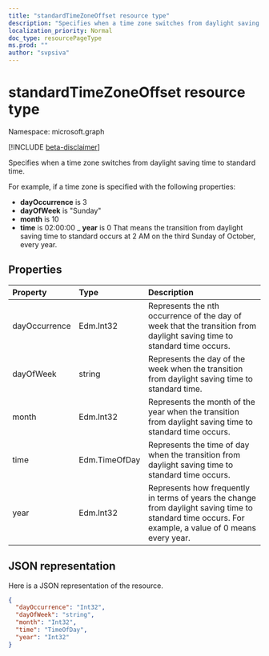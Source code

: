 ```yaml
---
title: "standardTimeZoneOffset resource type"
description: "Specifies when a time zone switches from daylight saving time to standard time."
localization_priority: Normal
doc_type: resourcePageType
ms.prod: ""
author: "svpsiva"
---
```


# standardTimeZoneOffset resource type

Namespace: microsoft.graph

[!INCLUDE [beta-disclaimer](../../includes/beta-disclaimer.md)]

Specifies when a time zone switches from daylight saving time to standard time.

For example, if a time zone is specified with the following properties:

- **dayOccurrence** is 3
- **dayOfWeek** is "Sunday"
- **month** is 10
- **time** is 02:00:00
_ **year** is 0
That means the transition from daylight saving time to standard occurs at 2 AM on the third Sunday of October, every year.

## Properties
| Property	   | Type	|Description|
|:---------------|:--------|:----------|
| dayOccurrence | Edm.Int32 | Represents the nth occurrence of the day of week that the transition from daylight saving time to standard time occurs. |
| dayOfWeek | string | Represents the day of the week when the transition from daylight saving time to standard time. |
| month | Edm.Int32 | Represents the month of the year when the transition from daylight saving time to standard time occurs. |
| time | Edm.TimeOfDay | Represents the time of day when the transition from daylight saving time to standard time occurs. |
| year | Edm.Int32 | Represents how frequently in terms of years the change from daylight saving time to standard time occurs. For example, a value of 0 means every year.|


## JSON representation

Here is a JSON representation of the resource.

<!-- {
  "blockType": "resource",
  "optionalProperties": [

  ],
  "@odata.type": "microsoft.graph.standardTimeZoneOffset"
}-->

```json
{
  "dayOccurrence": "Int32",
  "dayOfWeek": "string",
  "month": "Int32",
  "time": "TimeOfDay",
  "year": "Int32"
}

```

<!-- uuid: 8fcb5dbc-d5aa-4681-8e31-b001d5168d79
2015-10-25 14:57:30 UTC -->
<!--
{
  "type": "#page.annotation",
  "description": "standardTimeZoneOffset resource",
  "keywords": "",
  "section": "documentation",
  "tocPath": "",
  "suppressions": []
}
-->
